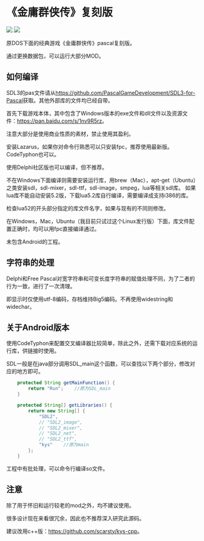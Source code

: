 # 《金庸群侠传》复刻版
<img src='https://raw.githubusercontent.com/scarsty/kys-pascal/master/open.png' />

<img src='https://raw.githubusercontent.com/scarsty/kys-pascal/master/2.png' />

原DOS下面的经典游戏《金庸群侠传》pascal复刻版。

通过更换数据包，可以运行大部分MOD。

## 如何编译
SDL3的pas文件请从<https://github.com/PascalGameDevelopment/SDL3-for-Pascal>获取。其他外部库的文件均已经自带。

首先下载游戏本体，其中包含了Windows版本的exe文件和dll文件以及资源文件：<https://pan.baidu.com/s/1nv9R5rz>。

注意大部分是使用商业性质的素材，禁止使用其盈利。

安装Lazarus，如果你对命令行熟悉可以只安装fpc，推荐使用最新版。CodeTyphon也可以。

使用Delphi社区版也可以编译，但不推荐。

不在Windows下面编译则需要安装运行库，用brew（Mac），apt-get（Ubuntu）之类安装sdl，sdl-mixer，sdl-ttf，sdl-image，smpeg，lua等相关sdl库。
如果lua库不能自动安装5.2版，下载lua5.2库自行编译，需要编译成支持i386的库。

检查lua52的开头部分指定的库文件名字，如果与现有的不同则修改。

在Windows，Mac，Ubuntu（我目前只试过这个Linux发行版）下面，库文件配置正确时，均可以用fpc直接编译通过。

未包含Android的工程。

## 字符串的处理

Delphi和Free Pascal对宽字符串和可变长度字符串的赋值处理不同，为了二者的行为一致，进行了一次清理。

即显示时仅使用utf-8编码，存档维持Big5编码。不再使用widestring和widechar。

## 关于Android版本

使用CodeTyphon来配置交叉编译器比较简单，除此之外，还需下载对应系统的运行库，供链接时使用。

SDL一般是在java部分调用SDL_main这个函数，可以查找以下两个部分，修改对应的地方即可。

```java
    protected String getMainFunction() {
        return "Run";    //原为SDL_main
    }

    protected String[] getLibraries() {
        return new String[] {
            "SDL2",
            // "SDL2_image",
            // "SDL2_mixer",
            // "SDL2_net",
            // "SDL2_ttf",
            "kys"    //原为main
        };
    }
```

工程中有批处理，可以命令行编译so文件。


## 注意

除了用于怀旧和运行较老的mod之外，均不建议使用。

很多设计现在来看很冗余，因此也不推荐深入研究此源码。

建议改用c++版：<https://github.com/scarsty/kys-cpp>。


